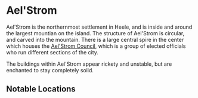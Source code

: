 # Ael'Strom
Ael'Strom is the northernmost settlement in Heele, and is inside and around the largest mountian on the island. The structure of Ael'Strom is circular, and carved into the mountain. There is a large central spire in the center which houses the [Ael'Strom Council](/docs/organizations/aelstromCouncil.md), which is a group of elected officials who run different sections of the city.

The buildings within Ael'Strom appear rickety and unstable, but are enchanted to stay completely solid. 

## Notable Locations
